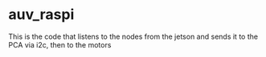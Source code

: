 # auv_raspi
This is the code that listens to the nodes from the jetson and sends it to the PCA via i2c, then to the motors
